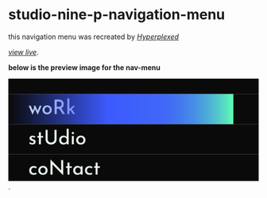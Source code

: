 # studio-nine-p-navigation-menu

this navigation menu was recreated by *[Hyperplexed](https://www.youtube.com/@Hyperplexed)*

*[view live](https://Rej11111010100.github.io/studio-nine-p-navigation-menu/)*.

__below is the preview image for the nav-menu__

*[![nav-menu-preview-image](https://github.com/Rej11111010100/studio-nine-p-navigation-menu/blob/main/studio9p-nav.png)](https://Rej11111010100.github.io/studio-nine-p-navigation-menu/)*.

